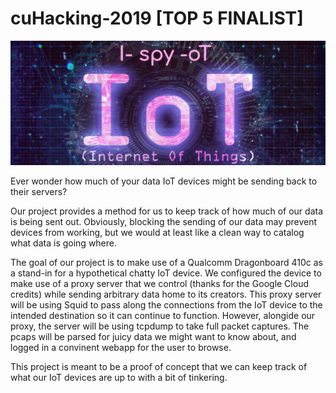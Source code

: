 # cuHacking-2019 [TOP 5 FINALIST]

![alt text](https://raw.githubusercontent.com/Munro-L/I-spy-oT__cuHacking-2019/master/presentations/banner.JPG)

Ever wonder how much of your data IoT devices might be sending back to their servers?

Our project provides a method for us to keep track of how much of our data is being sent out. Obviously, blocking the sending of our data may prevent devices from working, but we would at least like a clean way to catalog what data is going where.

The goal of our project is to make use of a Qualcomm Dragonboard 410c as a stand-in for a hypothetical chatty IoT device. We configured the device to make use of a proxy server that we control (thanks for the Google Cloud credits) while sending arbitrary data home to its creators. This proxy server will be using Squid to pass along the connections from the IoT device to the intended destination so it can continue to function. However, alongide our proxy, the server will be using tcpdump to take full packet captures. The pcaps will be parsed for juicy data we might want to know about, and logged in a convinent webapp for the user to browse. 

This project is meant to be a proof of concept that we can keep track of what our IoT devices are up to with a bit of tinkering. 
